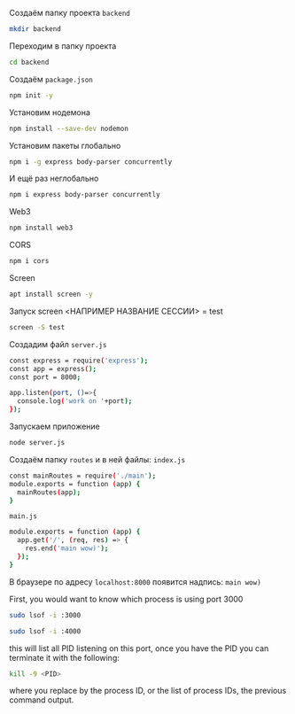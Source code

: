 Создаём папку проекта `backend`
```bash
mkdir backend
```
Переходим в папку проекта
```bash
cd backend
```
Создаём `package.json`
```bash
npm init -y
```
Установим нодемона
```bash
npm install --save-dev nodemon
```
Установим пакеты глобально
```bash
npm i -g express body-parser concurrently
```
И ещё раз неглобально
```bash
npm i express body-parser concurrently
```
Web3
```bash
npm install web3
```
CORS
```bash
npm i cors
```
Screen
```bash
apt install screen -y
```
Запуск screen <НАПРИМЕР НАЗВАНИЕ СЕССИИ> = test
```bash
screen -S test
```
Создадим файл `server.js` 
```bash
const express = require('express');
const app = express();
const port = 8000;

app.listen(port, ()=>{
  console.log('work on '+port);
});
```
Запускаем приложение
```bash
node server.js
```
Создаём папку `routes` и в ней файлы:
`index.js`
```bash
const mainRoutes = require('./main');
module.exports = function (app) {
  mainRoutes(app);
}
```

`main.js`
```bash
module.exports = function (app) {
  app.get('/', (req, res) => {
    res.end('main wow)');
  });
}
```

В браузере по адресу `localhost:8000` появится надпись:
`main wow)`

First, you would want to know which process is using port 3000
```bash
sudo lsof -i :3000
```
```bash
sudo lsof -i :4000
```
this will list all PID listening on this port, once you have the PID you can terminate it with the following:
```bash
kill -9 <PID>
```
where you replace <PID> by the process ID, or the list of process IDs, the previous command output.
